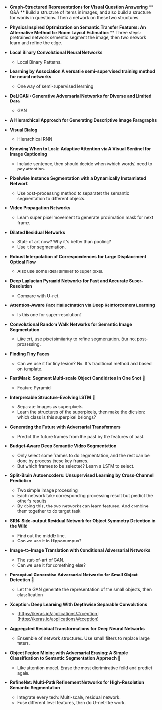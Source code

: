 * **Graph-Structured Representations for Visual Question Answering**
    ** Q&A
    ** Build a structure of items in images, and also build a structure for words in questions. Then a network
    on these two structures.
* **Physics Inspired Optimization on Semantic Transfer Features: An Alternative
Method for Room Layout Estimation**
    ** Three steps: pretrained network sementic segment the image, then two network learn and refine the edge.
    
* **Local Binary Convolutional Neural Networks**
    *  Local Binary Patterns.
* **Learning by Association A versatile semi-supervised training method for neural networks**
    * One way of semi-supervised learning
    
* **DeLiGAN : Generative Adversarial Networks for Diverse and Limited Data**
    * GAN
* **A Hierarchical Approach for Generating Descriptive Image Paragraphs**
* **Visual Dialog**
    * Hierarchical RNN
    
* **Knowing When to Look: Adaptive Attention via
A Visual Sentinel for Image Captioning**
    * Include sentence, then should decide when (which words) need to pay attention.
    
* **Pixelwise Instance Segmentation with a Dynamically Instantiated Network**
    * Use post-processing method to separatet the semantic segmentation to different objects.
* **Video Propagation Networks**
    * Learn super pixel movement to generate proximation mask for next frame.
    
* **Dilated Residual Networks**
    * State of art now? Why it's better than pooling?
    * Use it for segmentation.
    
* **Robust Interpolation of Correspondences for Large Displacement Optical Flow**
    * Also use some ideal similier to super pixel.
    
* **Deep Laplacian Pyramid Networks for Fast and Accurate Super-Resolution**
    * Compare with U-net.
    
* **Attention-Aware Face Hallucination via Deep Reinforcement Learning**
    * Is this one for super-resolution?
    
* **Convolutional Random Walk Networks for Semantic Image Segmentation**
    * Like crf, use pixel similarity to refine segmentation. But not post-prosessing.
* **Finding Tiny Faces**
    * Can we use it for tiny lesion? No. It's traditional method and based on template.
    
* **FastMask: Segment Multi-scale Object Candidates in One Shot :whale:**
    * Feature Pyramid
    
* **Interpretable Structure-Evolving LSTM :honeybee:**
    * Separate images as superpixels.
    * Learn the structures of the superpixels, then make the dicision: which class is this superpixel belongs?
    
* **Generating the Future with Adversarial Transformers**
    * Predict the future frames from the past by the features of past.
    
* **Budget-Aware Deep Semantic Video Segmentation**
    * Only select some frames to do segmentation, and the rest can be done by process these key frames.
    * But which frames to be selected? Learn a LSTM to select.
    
* **Split-Brain Autoencoders: Unsupervised Learning by Cross-Channel Prediction**
    * Two simple image processing
    * Each network take corresponding processing result but predict the other's results
    * By doing this, the two networks can learn features. And combine them together to do target task.
    
* **SRN: Side-output Residual Network for Object Symmetry Detection in the Wild**
    * Find out the middle line.
    * Can we use it in Hippocumpus?
    
* **Image-to-Image Translation with Conditional Adversarial Networks**
    * The stat-of-art of GAN.
    * Can we use it for something else?
    
* **Perceptual Generative Adversarial Networks for Small Object Detection :whale:**
   * Let the GAN generate the representation of the small objects, then classfication
   
* **Xception: Deep Learning With Depthwise Separable Convolutions**
    * [https://keras.io/applications/#xception](https://keras.io/applications/#xception)

* **Aggregated Residual Transformations for Deep Neural Networks**
    * Ensemble of network structures. Use small filters to replace large filters.
    
* **Object Region Mining with Adversarial Erasing: A Simple Classification to
Semantic Segmentation Approach :whale:**
    * Like attention model. Erase the most dicriminative feild and predict again.
    
* **RefineNet: Multi-Path Refinement Networks
for High-Resolution Semantic Segmentation**
   * Integrate every tech: Multi-scale, residual network.
   * Fuse different level features, then do U-net-like work.
